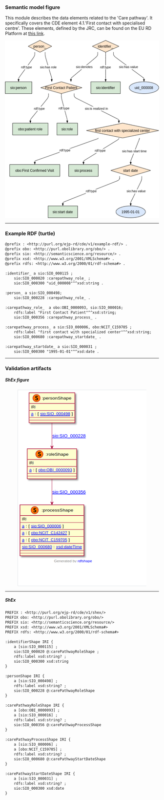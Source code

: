 ### Semantic model figure

This module describes the data elements related to the 'Care pathway'. It specifically covers the CDE element 4.1.'First contact with specialised centre'. 
These elements, defined by the JRC, can be found on the EU RD Platform at [this link](https://eu-rd-platform.jrc.ec.europa.eu/sites/default/files/CDS/EU_RD_Platform_CDS_Final.pdf).

<p align="center">
    <a href="../images/rdf/4_Care_pathway.png" target="_blank">
        <img src="../images/rdf/4_Care_pathway.png">
    </a>
</p>



***

### Example RDF (turtle)

```ttl
@prefix : <http://purl.org/ejp-rd/cde/v1/example-rdf/> .
@prefix obo: <http://purl.obolibrary.org/obo/> .
@prefix sio: <http://semanticscience.org/resource/> .
@prefix xsd: <http://www.w3.org/2001/XMLSchema#> .
@prefix rdfs: <http://www.w3.org/2000/01/rdf-schema#> .

:identifier_ a sio:SIO_000115 ;
    sio:SIO_000020 :carepathway_role_ ;
    sio:SIO_000300 "uid_000008"^^xsd:string .

:person_ a sio:SIO_000498;
    sio:SIO_000228 :carepathway_role_ .

:carepathway_role_  a obo:OBI_0000093, sio:SIO_000016;
    rdfs:label "First Contact Patient"^^xsd:string;
    sio:SIO_000356 :carepathway_process_ .

:carepathway_process_ a sio:SIO_000006, obo:NCIT_C159705 ;
    rdfs:label "first contact with specialized center"^^xsd:string;
    sio:SIO_000680 :carepathway_startdate_ .

:carepathway_startdate_ a sio:SIO_000031 ;
    sio:SIO_000300 "1995-01-01"^^xsd:date .
```

***

### Validation artifacts 
##### ShEx figure

<p align="center">
    <a href="../images/shex/4_Care_pathway.png" target="_blank">
        <img src="../images/shex/4_Care_pathway.png">
    </a>
</p>



***

##### ShEx

``` ShEx
PREFIX : <http://purl.org/ejp-rd/cde/v1/shex/>
PREFIX obo: <http://purl.obolibrary.org/obo/> 
PREFIX sio: <http://semanticscience.org/resource/>
PREFIX xsd: <http://www.w3.org/2001/XMLSchema#>
PREFIX rdfs: <http://www.w3.org/2000/01/rdf-schema#>

:identifierShape IRI {
    a [sio:SIO_000115] ;
    sio:SIO_000020 @:carePathwayRoleShape ;
    rdfs:label xsd:string? ;
    sio:SIO_000300 xsd:string
}

:personShape IRI { 
    a [sio:SIO_000498] ;
    rdfs:label xsd:string? ;
    sio:SIO_000228 @:carePathwayRoleShape
}

:carePathwayRoleShape IRI {
    a [obo:OBI_0000093] ;
    a [sio:SIO_000016] ;
    rdfs:label xsd:string? ;
    sio:SIO_000356 @:carePathwayProcessShape
}

:carePathwayProcessShape IRI {
    a [sio:SIO_000006] ;
    a [obo:NCIT_C159705] ;
    rdfs:label xsd:string? ;
    sio:SIO_000680 @:carePathwayStartDateShape
}

:carePathwayStartDateShape IRI {
    a [sio:SIO_000031] ;
    rdfs:label xsd:string? ;
    sio:SIO_000300 xsd:date
}
```
